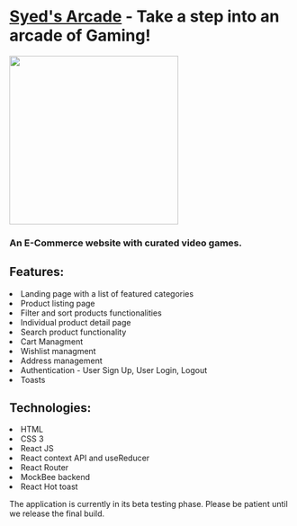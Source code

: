 <h1><a href="https://syeds-arcade.netlify.app/">Syed's Arcade</a> - Take a step into an arcade of Gaming!</h1>
<img src="https://i.postimg.cc/KYDvfsNf/syed-arcade.png" width="300px" />
<h3>An E-Commerce website with curated video games.</h3>

<h2>Features: </h2>
<li>Landing page with a list of featured categories</li>
<li>Product listing page</li>
<li>Filter and sort products functionalities</li>
<li>Individual product detail page</li>
<li>Search product functionality</li>
<li>Cart Managment</li>
<li>Wishlist managment</li>
<li>Address management</li>
<li>Authentication - User Sign Up, User Login, Logout</li>
<li>Toasts</li>

<h2>Technologies: </h2>
<li>HTML</li>
<li>CSS 3</li>
<li>React JS</li>
<li>React context API and useReducer</li>
<li>React Router</li>
<li>MockBee backend</li>
<li>React Hot toast</li>

<p>The application is currently in its beta testing phase. Please be patient until we release the final build.</p> 
